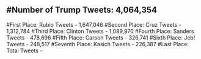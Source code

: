 #Number of Trump Tweets: 4,064,354
---
#First Place: Rubio Tweets - 1,647,046
#Second Place: Cruz Tweets - 1,312,784
#Third Place: Clinton Tweets - 1,089,970
#Fourth Place: Sanders Tweets - 478,696
#Fifth Place: Carson Tweets - 326,741
#Sixth Place: Jeb! Tweets - 248,517
#Seventh Place: Kasich Tweets - 226,387
#Last Place: Total Tweets -  
